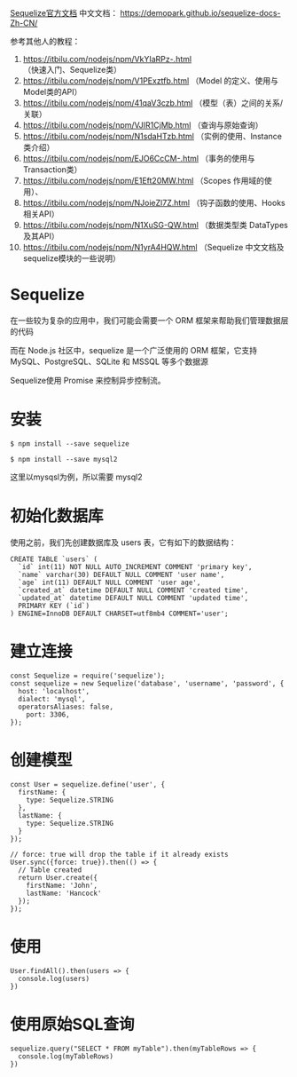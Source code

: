 
[Sequelize官方文档](http://docs.sequelizejs.com/)
中文文档： https://demopark.github.io/sequelize-docs-Zh-CN/


参考其他人的教程：
1. https://itbilu.com/nodejs/npm/VkYIaRPz-.html       （快速入门、Sequelize类）
2. https://itbilu.com/nodejs/npm/V1PExztfb.html       （Model 的定义、使用与Model类的API）
3. https://itbilu.com/nodejs/npm/41qaV3czb.html       （模型（表）之间的关系/关联）
4. https://itbilu.com/nodejs/npm/VJIR1CjMb.html       （查询与原始查询）
5. https://itbilu.com/nodejs/npm/N1sdaHTzb.html       （实例的使用、Instance类介绍）
6. https://itbilu.com/nodejs/npm/EJO6CcCM-.html       （事务的使用与Transaction类）
7. https://itbilu.com/nodejs/npm/E1Eft20MW.html       （Scopes 作用域的使用）、
8. https://itbilu.com/nodejs/npm/NJoieZl7Z.html       （钩子函数的使用、Hooks相关API）
9. https://itbilu.com/nodejs/npm/N1XuSG-QW.html       （数据类型类 DataTypes 及其API）
10. https://itbilu.com/nodejs/npm/N1yrA4HQW.html      （Sequelize 中文文档及sequelize模块的一些说明）





# Sequelize

在一些较为复杂的应用中，我们可能会需要一个 ORM 框架来帮助我们管理数据层的代码

而在 Node.js 社区中，sequelize 是一个广泛使用的 ORM 框架，它支持 MySQL、PostgreSQL、SQLite 和 MSSQL 等多个数据源

Sequelize使用 Promise 来控制异步控制流。



# 安装
```
$ npm install --save sequelize

$ npm install --save mysql2		
```
这里以mysqsl为例，所以需要 mysql2



# 初始化数据库

使用之前，我们先创建数据库及 users 表，它有如下的数据结构：

```
CREATE TABLE `users` (
  `id` int(11) NOT NULL AUTO_INCREMENT COMMENT 'primary key',
  `name` varchar(30) DEFAULT NULL COMMENT 'user name',
  `age` int(11) DEFAULT NULL COMMENT 'user age',
  `created_at` datetime DEFAULT NULL COMMENT 'created time',
  `updated_at` datetime DEFAULT NULL COMMENT 'updated time',
  PRIMARY KEY (`id`)
) ENGINE=InnoDB DEFAULT CHARSET=utf8mb4 COMMENT='user';
```


# 建立连接

```
const Sequelize = require('sequelize');
const sequelize = new Sequelize('database', 'username', 'password', {
  host: 'localhost',
  dialect: 'mysql',
  operatorsAliases: false,
	port: 3306,
});
```


# 创建模型
```
const User = sequelize.define('user', {
  firstName: {
    type: Sequelize.STRING
  },
  lastName: {
    type: Sequelize.STRING
  }
});

// force: true will drop the table if it already exists
User.sync({force: true}).then(() => {
  // Table created
  return User.create({
    firstName: 'John',
    lastName: 'Hancock'
  });
});
```



# 使用

```
User.findAll().then(users => {
  console.log(users)
})
```


# 使用原始SQL查询
```
sequelize.query("SELECT * FROM myTable").then(myTableRows => {
  console.log(myTableRows)
})
```






